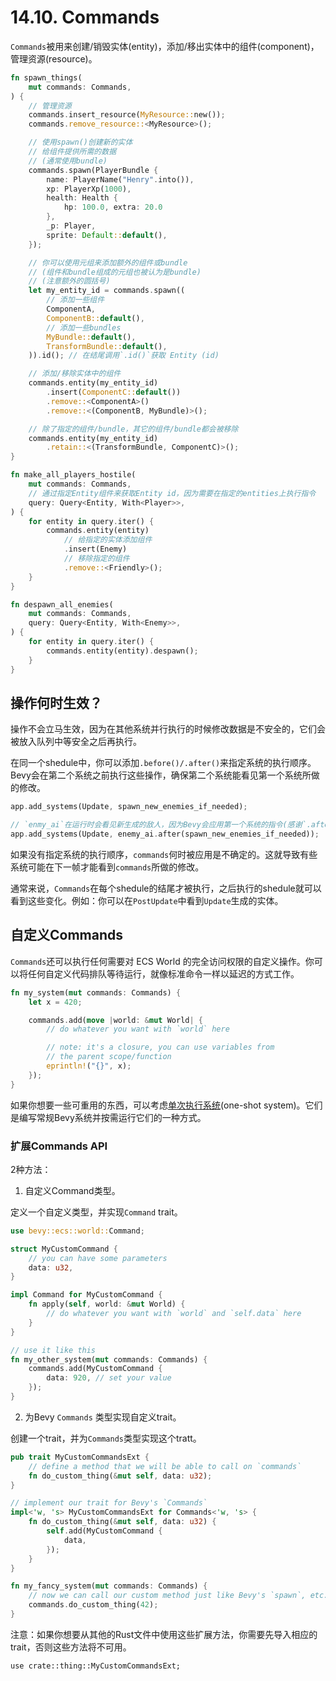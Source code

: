 # 14.10. Commands

`Commands`被用来创建/销毁实体(entity)，添加/移出实体中的组件(component)，管理资源(resource)。

```rust
fn spawn_things(
    mut commands: Commands,
) {
    // 管理资源
    commands.insert_resource(MyResource::new());
    commands.remove_resource::<MyResource>();

    // 使用spawn()创建新的实体
    // 给组件提供所需的数据
    // (通常使用bundle)
    commands.spawn(PlayerBundle {
        name: PlayerName("Henry".into()),
        xp: PlayerXp(1000),
        health: Health {
            hp: 100.0, extra: 20.0
        },
        _p: Player,
        sprite: Default::default(),
    });

    // 你可以使用元组来添加额外的组件或bundle
    // (组件和bundle组成的元组也被认为是bundle)
    // (注意额外的圆括号)
    let my_entity_id = commands.spawn((
        // 添加一些组件
        ComponentA,
        ComponentB::default(),
        // 添加一些bundles
        MyBundle::default(),
        TransformBundle::default(),
    )).id(); // 在结尾调用`.id()`获取 Entity (id)

    // 添加/移除实体中的组件
    commands.entity(my_entity_id)
        .insert(ComponentC::default())
        .remove::<ComponentA>()
        .remove::<(ComponentB, MyBundle)>();

    // 除了指定的组件/bundle，其它的组件/bundle都会被移除
    commands.entity(my_entity_id)
        .retain::<(TransformBundle, ComponentC)>();
}

fn make_all_players_hostile(
    mut commands: Commands,
    // 通过指定Entity组件来获取Entity id，因为需要在指定的entities上执行指令
    query: Query<Entity, With<Player>>,
) {
    for entity in query.iter() {
        commands.entity(entity)
            // 给指定的实体添加组件
            .insert(Enemy)
            // 移除指定的组件
            .remove::<Friendly>();
    }
}

fn despawn_all_enemies(
    mut commands: Commands,
    query: Query<Entity, With<Enemy>>,
) {
    for entity in query.iter() {
        commands.entity(entity).despawn();
    }
}
```

## 操作何时生效？

操作不会立马生效，因为在其他系统并行执行的时候修改数据是不安全的，它们会被放入队列中等安全之后再执行。

在同一个shedule中，你可以添加`.before()/.after()`来指定系统的执行顺序。Bevy会在第二个系统之前执行这些操作，确保第二个系统能看见第一个系统所做的修改。

```rust
app.add_systems(Update, spawn_new_enemies_if_needed);

// `enmy_ai`在运行时会看见新生成的敌人，因为Bevy会应用第一个系统的指令(感谢`.after()`依赖)
app.add_systems(Update, enemy_ai.after(spawn_new_enemies_if_needed));
```

如果没有指定系统的执行顺序，`commands`何时被应用是不确定的。这就导致有些系统可能在下一帧才能看到`commands`所做的修改。

通常来说，`Commands`在每个shedule的结尾才被执行，之后执行的shedule就可以看到这些变化。例如：你可以在`PostUpdate`中看到`Update`生成的实体。

## 自定义Commands

`Commands`还可以执行任何需要对 ECS World 的完全访问权限的自定义操作。你可以将任何自定义代码排队等待运行，就像标准命令一样以延迟的方式工作。

```rust
fn my_system(mut commands: Commands) {
    let x = 420;

    commands.add(move |world: &mut World| {
        // do whatever you want with `world` here

        // note: it's a closure, you can use variables from
        // the parent scope/function
        eprintln!("{}", x);
    });
}
```

如果你想要一些可重用的东西，可以考虑[单次执行系统](./one-shot_systems.md)(one-shot system)。它们是编写常规Bevy系统并按需运行它们的一种方式。

### 扩展Commands API

2种方法：

1. 自定义Command类型。

定义一个自定义类型，并实现`Command` trait。

```rust
use bevy::ecs::world::Command;

struct MyCustomCommand {
    // you can have some parameters
    data: u32,
}

impl Command for MyCustomCommand {
    fn apply(self, world: &mut World) {
        // do whatever you want with `world` and `self.data` here
    }
}

// use it like this
fn my_other_system(mut commands: Commands) {
    commands.add(MyCustomCommand {
        data: 920, // set your value
    });
}
```

2. 为Bevy `Commands` 类型实现自定义trait。

创建一个trait，并为`Commands`类型实现这个tratt。

```rust
pub trait MyCustomCommandsExt {
    // define a method that we will be able to call on `commands`
    fn do_custom_thing(&mut self, data: u32);
}

// implement our trait for Bevy's `Commands`
impl<'w, 's> MyCustomCommandsExt for Commands<'w, 's> {
    fn do_custom_thing(&mut self, data: u32) {
        self.add(MyCustomCommand {
            data,
        });
    }
}

fn my_fancy_system(mut commands: Commands) {
    // now we can call our custom method just like Bevy's `spawn`, etc.
    commands.do_custom_thing(42);
}
```

注意：如果你想要从其他的Rust文件中使用这些扩展方法，你需要先导入相应的trait，否则这些方法将不可用。

`use crate::thing::MyCustomCommandsExt;`